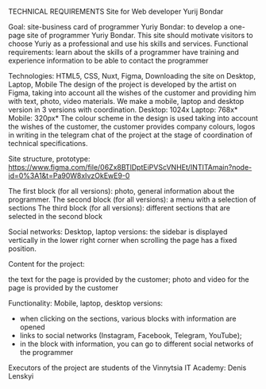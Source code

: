 TECHNICAL REQUIREMENTS
Site for Web developer
Yurij Bondar

Goal: site-business card of programmer Yuriy Bondar: to develop a one-page site of programmer Yuriy Bondar. This site should motivate visitors to choose Yuriy as a professional and use his skills and services.
Functional requirements:
learn about the skills of a programmer
have training and experience information
to be able to contact the programmer

Technologies: HTML5, CSS, Nuxt, Figma,
Downloading the site on Desktop, Laptop, Mobile
The design of the project is developed by the artist on Figma, taking into account all the wishes of the customer and providing him with text, photo, video materials. We make a mobile, laptop and desktop version in 3 versions with coordination.
Desktop: 1024x
Laptop: 768x*
Mobile: 320px*
The colour scheme in the design is used taking into account the wishes of the customer, the customer provides company colours, logos in writing in the telegram chat of the project at the stage of coordination of technical specifications.


Site structure, prototype: https://www.figma.com/file/06Zx8BTlDptEiPVScVNHEt/INTITAmain?node-id=0%3A1&t=Pa90W8xIvzOkEwE9-0


The first block (for all versions): photo, general information about the programmer.
The second block (for all versions): a menu with a selection of sections
The third block (for all versions): different sections that are selected in the second block
 
 

Social networks:
Desktop, laptop versions: the sidebar is displayed vertically in the lower right corner when scrolling the page has a fixed position.

Content for the project:

the text for the page is provided by the customer;
photo and video for the page is provided by the customer

Functionality:
Mobile, laptop, desktop versions:
- when clicking on the sections, various blocks with information are opened
- links to social networks (Instagram, Facebook, Telegram, YouTube);
- in the block with information, you can go to different social networks of the programmer

Executors of the project are students of the Vinnytsia IT Academy:
Denis Lenskyi


